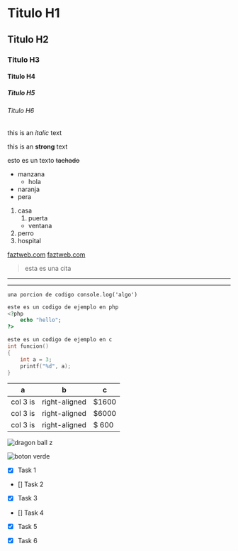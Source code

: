 

<!--headings-->
# Titulo H1
## Titulo H2
### Titulo H3
#### Titulo H4
##### Titulo H5
###### Titulo H6

<!-- para textos  -->
this is an *italic* text 

this is an **strong** text

esto es un texto ~~tachado~~

<!-- listas desordenadas  -->
* manzana
    * hola
* naranja
* pera

<!-- listas ordenadas  -->
1. casa
    1. puerta
    * ventana
2. perro
3. hospital

<!-- enlaces  -->
[faztweb.com](http://www.google.com)
[faztweb.com](http://www.google.com "CUSTOM")

<!-- citas  -->
> esta es una cita

<!-- hr  -->
---
___

<!-- codigo  -->
`una porcion de codigo console.log('algo')`

```php
este es un codigo de ejemplo en php
<?php  
    echo "hello";
?>
```

```c
este es un codigo de ejemplo en c
int funcion()
{
    int a = 3;
    printf("%d", a);
}
```

<!-- tabla  -->
| a | b | c |
|---|---|---|
|col 3 is | right-aligned | $1600
|col 3 is | right-aligned | $6000
|col 3 is | right-aligned | $ 600


<!-- imagenes  -->

![dragon ball z](https://www.fayerwayer.com/resizer/v2/HFLUK2EKZZFTJM5OXGOJQPGYP4.jpeg?smart=true&auth=5d35c4ae2e12a12228804e492713a0f3da4d880ce001cdfc90abc8a236cbda00&width=1440&height=810)

![boton verde](RESULTADOS.png "boton")

<!-- git reglas  -->

* [x] Task 1
* [] Task 2
* [x] Task 3
* [] Task 4
* [x] Task 5
* [x] Task 6

